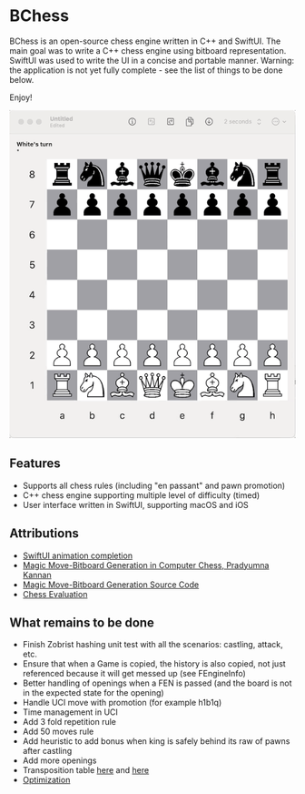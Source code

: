 #  BChess

BChess is an open-source chess engine written in C++ and SwiftUI. The main goal was to write a C++ chess engine using bitboard representation. SwiftUI was used to write the UI in a concise and portable manner. Warning: the application is not yet fully complete - see the list of things to be done below.

Enjoy!

![macOS](markdown/macos.gif)

## Features

- Supports all chess rules (including "en passant" and pawn promotion)
- C++ chess engine supporting multiple level of difficulty (timed)
- User interface written in SwiftUI, supporting macOS and iOS

## Attributions
- [SwiftUI animation completion](https://www.avanderlee.com/swiftui/withanimation-completion-callback/)
- [Magic Move-Bitboard Generation in Computer Chess, Pradyumna Kannan](http://pradu.us/old/Nov27_2008/Buzz/research/magic/Bitboards.pdf)
- [Magic Move-Bitboard Generation Source Code](https://essays.jwatzman.org/essays/chess-move-generation-with-magic-bitboards.html)
- [Chess Evaluation](https://chessprogramming.wikispaces.com/Evaluation)

##  What remains to be done

- Finish Zobrist hashing unit test with all the scenarios: castling, attack, etc.
- Ensure that when a Game is copied, the history is also copied, not just referenced because it will get messed up (see FEngineInfo)
- Better handling of openings when a FEN is passed (and the board is not in the expected state for the opening)
- Handle UCI move with promotion (for example h1b1q)
- Time management in UCI
- Add 3 fold repetition rule
- Add 50 moves rule
- Add heuristic to add bonus when king is safely behind its raw of pawns after castling
- Add more openings
- Transposition table [here](http://www.chessbin.com/post/Transposition-Table-and-Zobrist-Hashing) and [here](https://chessprogramming.wikispaces.com/Transposition+Table)
- [Optimization](https://people.cs.clemson.edu/~dhouse/courses/405/papers/optimize.pdf)
